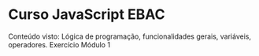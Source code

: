 # Curso JavaScript EBAC

Conteúdo visto: Lógica de programação, funcionalidades gerais, variáveis, operadores.
Exercício Módulo 1
